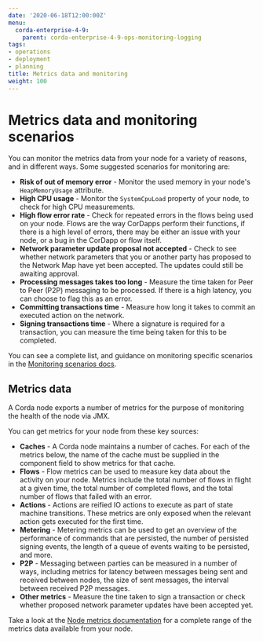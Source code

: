 ```yaml
---
date: '2020-06-18T12:00:00Z'
menu:
  corda-enterprise-4-9:
    parent: corda-enterprise-4-9-ops-monitoring-logging
tags:
- operations
- deployment
- planning
title: Metrics data and monitoring
weight: 100
---
```

# Metrics data and monitoring scenarios

You can monitor the metrics data from your node for a variety of reasons, and in different ways. Some suggested scenarios for monitoring are:

* **Risk of out of memory error** - Monitor the used memory in your node's `HeapMemoryUsage` attribute.
* **High CPU usage** - Monitor the `SystemCpuLoad` property of your node, to check for high CPU measurements.
* **High flow error rate** - Check for repeated errors in the flows being used on your node. Flows are the way CorDapps perform their functions, if there is a high level of errors, there may be either an issue with your node, or a bug in the CorDapp or flow itself.
* **Network parameter update proposal not accepted** - Check to see whether network parameters that you or another party has proposed to the Network Map have yet been accepted. The updates could still be awaiting approval.
* **Processing messages takes too long** - Measure the time taken for Peer to Peer (P2P) messaging to be processed. If there is a high latency, you can choose to flag this as an error.
* **Committing transactions time** - Measure how long it takes to commit an executed action on the network.
* **Signing transactions time** - Where a signature is required for a transaction, you can measure the time being taken for this to be completed.

You can see a complete list, and guidance on monitoring specific scenarios in the [Monitoring scenarios docs](../../node/operating/monitoring-and-logging/monitoring-scenarios.md).

## Metrics data

A Corda node exports a number of metrics for the purpose of monitoring the health of the node via JMX.

You can get metrics for your node from these key sources:

* **Caches** - A Corda node maintains a number of caches. For each of the metrics below, the name of the cache must be supplied in the component field to show metrics for that cache.
* **Flows** - Flow metrics can be used to measure key data about the activity on your node. Metrics include the total number of flows in flight at a given time, the total number of completed flows, and the total number of flows that failed with an error.
* **Actions** - Actions are reified IO actions to execute as part of state machine transitions. These metrics are only exposed when the relevant action gets executed for the first time.
* **Metering** - Metering metrics can be used to get an overview of the performance of commands that are persisted, the number of persisted signing events, the length of a queue of events waiting to be persisted, and more.
* **P2P** - Messaging between parties can be measured in a number of ways, including metrics for latency between messages being sent and received between nodes, the size of sent messages, the interval between received P2P messages.
* **Other metrics** - Measure the tine taken to sign a transaction or check whether proposed network parameter updates have been accepted yet.

Take a look at the [Node metrics documentation](../../node/operating/monitoring-and-logging/node-metrics.md) for a complete range of the metrics data available from your node.
